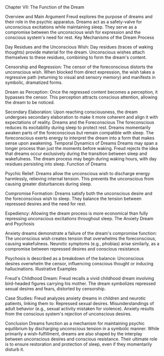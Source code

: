 Chapter VII: The Function of the Dream

Overview and Main Argument
    Freud explores the purpose of dreams and their role in the psychic apparatus.
    Dreams act as a safety-valve for unconscious excitations while maintaining sleep.
    They serve as a compromise between the unconscious wish for expression and the conscious system's need for rest.
    Key Mechanisms of the Dream Process

Day Residues and the Unconscious Wish:
    Day residues (traces of waking thoughts) provide material for the dream.
    Unconscious wishes attach themselves to these residues, combining to form the dream's content.

Censorship and Regression:
    The censor of the foreconscious distorts the unconscious wish.
    When blocked from direct expression, the wish takes a regressive path (returning to visual and sensory memory) and manifests in symbolic, dramatized forms.

Dream as Perception:
    Once the regressed content becomes a perception, it bypasses the censor.
    This perception attracts conscious attention, allowing the dream to be noticed.

Secondary Elaboration:
    Upon reaching consciousness, the dream undergoes secondary elaboration to make it more coherent and align it with expectations of reality.
    Dreams and the Foreconscious
    The foreconscious reduces its excitability during sleep to protect rest.
    Dreams momentarily awaken parts of the foreconscious but remain compatible with sleep.
    The foreconscious exerts energy to interpret the dream into a form that makes sense upon awakening.
    Temporal Dynamics of Dreams
    Dreams may span a longer process than just the moments before waking.
    Freud rejects the idea that dreams occur exclusively during the transition between sleep and wakefulness.
    The dream process may begin during waking hours, with day residues persisting into sleep.
    Function of Dreams

Psychic Relief:
    Dreams allow the unconscious wish to discharge energy harmlessly, relieving internal tension.
    This prevents the unconscious from causing greater disturbances during sleep.

Compromise Formation:
    Dreams satisfy both the unconscious desire and the foreconscious wish to sleep.
    They balance the tension between repressed desires and the need for rest.

Expediency:
    Allowing the dream process is more economical than fully repressing unconscious excitations throughout sleep.
    The Anxiety Dream and Psychosis

Anxiety dreams demonstrate a failure of the dream's compromise function:
    The unconscious wish creates tension that overwhelms the foreconscious, causing wakefulness.
    Neurotic symptoms (e.g., phobias) arise similarly, as a compromise between repressed desires and conscious resistance.

Psychosis is described as a breakdown of the balance:
    Unconscious desires overwhelm the censor, influencing conscious thought or inducing hallucinations.
    Illustrative Examples

Freud's Childhood Dream:
    Freud recalls a vivid childhood dream involving bird-headed figures carrying his mother.
    The dream symbolizes repressed sexual desires and fears, distorted by censorship.

Case Studies:
    Freud analyzes anxiety dreams in children and neurotic patients, linking them to:
    Repressed sexual desires.
    Misunderstandings of adult behavior (e.g., sexual activity mistaken for violence).
    Anxiety results from the conscious system's rejection of unconscious desires.

Conclusion
    Dreams function as a mechanism for maintaining psychic equilibrium by discharging unconscious tension in a symbolic manner.
    While primarily a wish-fulfillment, dreams are also shaped by the interplay between unconscious desires and conscious resistance.
    Their ultimate role is to ensure restoration and protection of sleep, even if they momentarily disturb it.